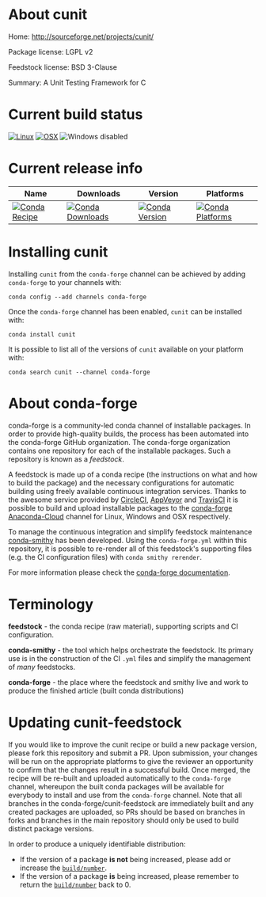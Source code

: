 About cunit
===========

Home: http://sourceforge.net/projects/cunit/

Package license: LGPL v2

Feedstock license: BSD 3-Clause

Summary: A Unit Testing Framework for C



Current build status
====================

[![Linux](https://img.shields.io/circleci/project/github/conda-forge/cunit-feedstock/master.svg?label=Linux)](https://circleci.com/gh/conda-forge/cunit-feedstock)
[![OSX](https://img.shields.io/travis/conda-forge/cunit-feedstock/master.svg?label=macOS)](https://travis-ci.org/conda-forge/cunit-feedstock)
![Windows disabled](https://img.shields.io/badge/Windows-disabled-lightgrey.svg)

Current release info
====================

| Name | Downloads | Version | Platforms |
| --- | --- | --- | --- |
| [![Conda Recipe](https://img.shields.io/badge/recipe-cunit-green.svg)](https://anaconda.org/conda-forge/cunit) | [![Conda Downloads](https://img.shields.io/conda/dn/conda-forge/cunit.svg)](https://anaconda.org/conda-forge/cunit) | [![Conda Version](https://img.shields.io/conda/vn/conda-forge/cunit.svg)](https://anaconda.org/conda-forge/cunit) | [![Conda Platforms](https://img.shields.io/conda/pn/conda-forge/cunit.svg)](https://anaconda.org/conda-forge/cunit) |

Installing cunit
================

Installing `cunit` from the `conda-forge` channel can be achieved by adding `conda-forge` to your channels with:

```
conda config --add channels conda-forge
```

Once the `conda-forge` channel has been enabled, `cunit` can be installed with:

```
conda install cunit
```

It is possible to list all of the versions of `cunit` available on your platform with:

```
conda search cunit --channel conda-forge
```


About conda-forge
=================

conda-forge is a community-led conda channel of installable packages.
In order to provide high-quality builds, the process has been automated into the
conda-forge GitHub organization. The conda-forge organization contains one repository
for each of the installable packages. Such a repository is known as a *feedstock*.

A feedstock is made up of a conda recipe (the instructions on what and how to build
the package) and the necessary configurations for automatic building using freely
available continuous integration services. Thanks to the awesome service provided by
[CircleCI](https://circleci.com/), [AppVeyor](https://www.appveyor.com/)
and [TravisCI](https://travis-ci.org/) it is possible to build and upload installable
packages to the [conda-forge](https://anaconda.org/conda-forge)
[Anaconda-Cloud](https://anaconda.org/) channel for Linux, Windows and OSX respectively.

To manage the continuous integration and simplify feedstock maintenance
[conda-smithy](https://github.com/conda-forge/conda-smithy) has been developed.
Using the ``conda-forge.yml`` within this repository, it is possible to re-render all of
this feedstock's supporting files (e.g. the CI configuration files) with ``conda smithy rerender``.

For more information please check the [conda-forge documentation](https://conda-forge.org/docs/).

Terminology
===========

**feedstock** - the conda recipe (raw material), supporting scripts and CI configuration.

**conda-smithy** - the tool which helps orchestrate the feedstock.
                   Its primary use is in the construction of the CI ``.yml`` files
                   and simplify the management of *many* feedstocks.

**conda-forge** - the place where the feedstock and smithy live and work to
                  produce the finished article (built conda distributions)


Updating cunit-feedstock
========================

If you would like to improve the cunit recipe or build a new
package version, please fork this repository and submit a PR. Upon submission,
your changes will be run on the appropriate platforms to give the reviewer an
opportunity to confirm that the changes result in a successful build. Once
merged, the recipe will be re-built and uploaded automatically to the
`conda-forge` channel, whereupon the built conda packages will be available for
everybody to install and use from the `conda-forge` channel.
Note that all branches in the conda-forge/cunit-feedstock are
immediately built and any created packages are uploaded, so PRs should be based
on branches in forks and branches in the main repository should only be used to
build distinct package versions.

In order to produce a uniquely identifiable distribution:
 * If the version of a package **is not** being increased, please add or increase
   the [``build/number``](https://conda.io/docs/user-guide/tasks/build-packages/define-metadata.html#build-number-and-string).
 * If the version of a package **is** being increased, please remember to return
   the [``build/number``](https://conda.io/docs/user-guide/tasks/build-packages/define-metadata.html#build-number-and-string)
   back to 0.
